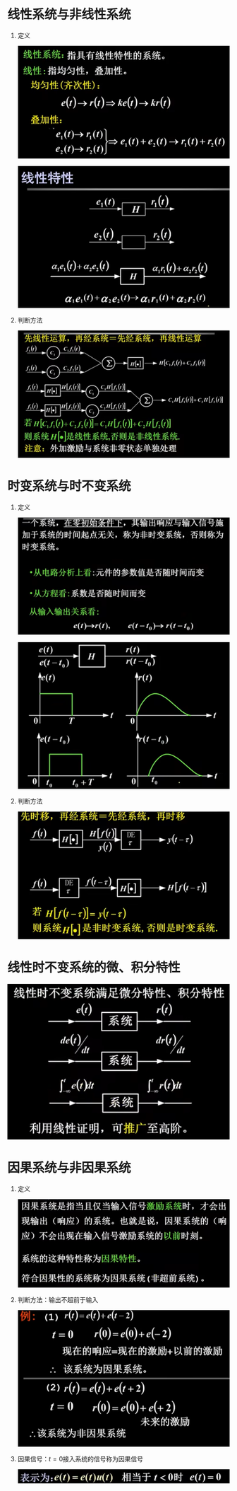 # 线性系统与非线性系统
1. 定义

    ![Alt text](image-347.png)

    ![Alt text](image-348.png)

2. 判断方法

    ![Alt text](image-349.png)

# 时变系统与时不变系统
1. 定义

    ![Alt text](image-350.png)

    ![Alt text](image-351.png)

2. 判断方法

    ![Alt text](image-352.png)

# 线性时不变系统的微、积分特性

![Alt text](image-353.png)

# 因果系统与非因果系统
1. 定义

    ![Alt text](image-354.png)

2. 判断方法：输出不超前于输入

    ![Alt text](image-355.png)

3. 因果信号：$t = 0$接入系统的信号称为因果信号

    ![Alt text](image-356.png)

